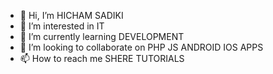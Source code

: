 - 👋 Hi, I’m HICHAM SADIKI
- 👀 I’m interested in IT
- 🌱 I’m currently learning DEVELOPMENT  
- 💞️ I’m looking to collaborate on PHP JS ANDROID IOS APPS
- 📫 How to reach me SHERE TUTORIALS

<!---
hsadiki1/hsadiki1 is a ✨ special ✨ repository because its `README.md` (this file) appears on your GitHub profile.
You can click the Preview link to take a look at your changes.
--->


